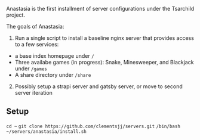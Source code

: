 Anastasia is the first installment of server configurations under the Tsarchild project.

The goals of Anastasia:
1. Run a single script to install a baseline nginx server that provides access to a few services:
  - a base index homepage under `/`
  - Three availabe games (in progress): Snake, Minesweeper, and Blackjack under `/games`
  - A share directory under `/share`
2. Possibly setup a strapi server and gatsby server, or move to second server iteration

## Setup
`cd ~`
`git clone https://github.com/clementsjj/servers.git`
`/bin/bash ~/servers/anastasia/install.sh`
